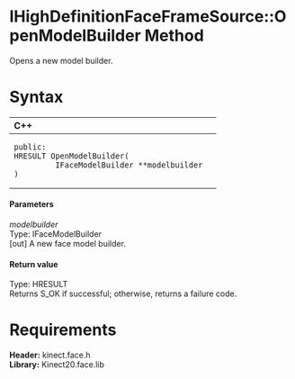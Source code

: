 IHighDefinitionFaceFrameSource::OpenModelBuilder Method  
=======================================================  

Opens a new model builder. <span id="syntaxSection"></span>

Syntax  
======  

<table>
<colgroup>
<col width="100%" />
</colgroup>
<thead>
<tr class="header">
<th align="left">C++</th>
</tr>
</thead>
<tbody>
<tr class="odd">
<td align="left"><pre><code>public:  
HRESULT OpenModelBuilder(  
         IFaceModelBuilder **modelbuilder  
)</code></pre></td>
</tr>
</tbody>
</table>

<span id="ID4EG"></span>
#### Parameters  

*modelbuilder*    
Type: IFaceModelBuilder  
[out] A new face model builder.  

<span id="ID4EP"></span>
#### Return value  

Type: HRESULT  
Returns S\_OK if successful; otherwise, returns a failure code.  

<span id="requirements"></span>

Requirements  
============  

**Header:** kinect.face.h  
**Library:** Kinect20.face.lib  



<!--Please do not edit the data in the comment block below.-->
<!--
TOCTitle : OpenModelBuilder Method
RLTitle : IHighDefinitionFaceFrameSource::OpenModelBuilder Method
KeywordK : OpenModelBuilder method
KeywordK : IHighDefinitionFaceFrameSource::OpenModelBuilder method
KeywordF : IHighDefinitionFaceFrameSource::OpenModelBuilder
KeywordF : OpenModelBuilder
KeywordF : Microsoft.Kinect.face.IHighDefinitionFaceFrameSource.OpenModelBuilder(IFaceModelBuilder@)
KeywordA : M:Microsoft.Kinect.face.IHighDefinitionFaceFrameSource.OpenModelBuilder(IFaceModelBuilder@)
AssetID : M:Microsoft.Kinect.face.IHighDefinitionFaceFrameSource.OpenModelBuilder(IFaceModelBuilder@)
Locale : en-us
CommunityContent : 1
APIType : Managed
APILocation : 
APIName : Microsoft.Kinect.face.IHighDefinitionFaceFrameSource::OpenModelBuilder
TargetOS : Windows
TopicType : kbSyntax
DevLang : C++
DocSet : K4Wv2
ProjType : K4Wv2Proj
Technology : Kinect for Windows
Product : Kinect for Windows SDK v2
productversion : 20
-->
